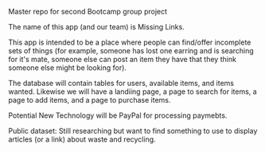 Master repo for second Bootcamp group project


The name of this app (and our team) is Missing Links.

This app is intended to be a place where people can find/offer incomplete sets of things (for example, someone has lost one earring and is searching for it's mate, someone else can post an item they have that they think someone else might be looking for).
 
The database will contain tables for users, available items, and items wanted.
Likewise we will have a landiing page, a page to search for items, a page to add items, and a page to purchase items.

Potential New Technology will be PayPal for processing paymebts.

Public dataset: Still researching but want to find something to use to display articles (or a link) about waste and recycling.
